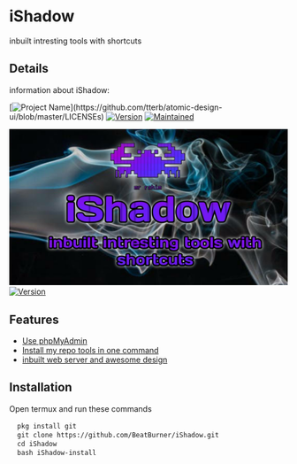 

# iShadow

inbuilt intresting tools with shortcuts


## Details

information about iShadow:

[![Project Name](https://img.shields.io/badge/Name-iShadow-orange?)](https://github.com/tterb/atomic-design-ui/blob/master/LICENSEs)
[![Version](https://img.shields.io/badge/Version-1.0.0-yellow)](https://opensource.org/licenses/)
[![Maintained](https://img.shields.io/badge/Maintained-Yes-blue)](http://www.gnu.org/licenses/agpl-3.0)

  
![Logo](https://github.com/BeatBurner/iShadow/blob/4d095fde5bac7cf099a6379679ca1302ba02d207/res/20210729_124808.jpg)
[![Version](https://img.shields.io/badge/Maintainer-Mr%20Rahim-brightgreen?style=for-the-badge&logo=appveyor)](https://opensource.org/licenses/)
   
## Features

 - [Use phpMyAdmin](https://techyinfo.tech)
 - [Install my repo tools in one command](https://techyinfo.tech)
 - [inbuilt web server and awesome design](https://techyinfo.tech)

  
## Installation

Open termux and run these commands

```apt update && upgrade
  pkg install git
  git clone https://github.com/BeatBurner/iShadow.git
  cd iShadow
  bash iShadow-install
```
    
